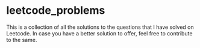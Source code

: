 # leetcode_problems
This is a collection of all the solutions to the questions that I have solved on Leetcode. In case you have a better solution to offer, feel free to contribute to the same.
